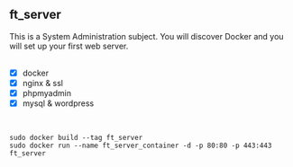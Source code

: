 ## ft_server
This is a System Administration subject. You will discover Docker and you will set up your first web server.
<br><br>


- [X] docker
- [X] nginx & ssl
- [X] phpmyadmin
- [X] mysql & wordpress 
<br>

```
sudo docker build --tag ft_server
sudo docker run --name ft_server_container -d -p 80:80 -p 443:443 ft_server
